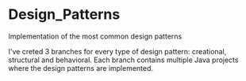 # Design_Patterns
Implementation of the most common design patterns

I've creted 3 branches for every type of design pattern: creational, structural and behavioral. 
Each branch contains multiple Java projects where the design patterns are implemented.
